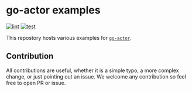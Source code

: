 # go-actor examples

[![lint](https://github.com/vladopajic/go-actor-examples/actions/workflows/lint.yml/badge.svg?branch=main)](https://github.com/vladopajic/go-actor-examples/actions/workflows/lint.yml)
[![test](https://github.com/vladopajic/go-actor-examples/actions/workflows/test.yml/badge.svg?branch=main)](https://github.com/vladopajic/go-actor-examples/actions/workflows/test.yml)


This repostory hosts various examples for [`go-actor`](https://github.com/vladopajic/go-actor).

## Contribution

All contributions are useful, whether it is a simple typo, a more complex change, or just pointing out an issue. We welcome any contribution so feel free to open PR or issue. 
